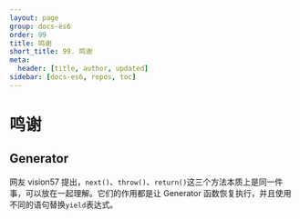 ```yaml
---
layout: page
group: docs-es6
order: 99
title: 鸣谢
short_title: 99. 鸣谢
meta:
  header: [title, author, updated]
sidebar: [docs-es6, repos, toc]
---
```


# 鸣谢

## Generator

网友 vision57 提出，`next()`、`throw()`、`return()`这三个方法本质上是同一件事，可以放在一起理解。它们的作用都是让 Generator 函数恢复执行，并且使用不同的语句替换`yield`表达式。
